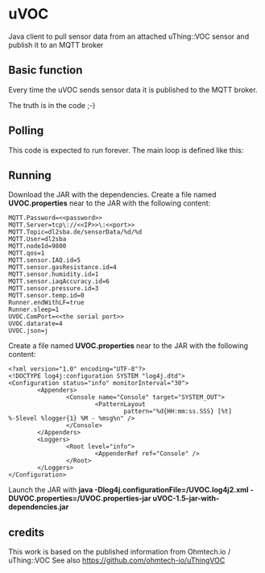# uVOC
Java client to pull sensor data from an attached uThing::VOC sensor and publish it to an MQTT broker

## Basic function
Every time the uVOC sends sensor data it is published to the MQTT broker.

The truth is in the code ;-)

## Polling
This code is expected to run forever. The main loop is defined like this:

## Running
Download the JAR with the dependencies.
Create a file named **UVOC.properties** near to the JAR with the following content:
```
MQTT.Password=<<password>>
MQTT.Server=tcp\://<<IP>>\:<<port>>
MQTT.Topic=dl2sba.de/sensorData/%d/%d
MQTT.User=dl2sba
MQTT.nodeId=9800
MQTT.qos=1
MQTT.sensor.IAQ.id=5
MQTT.sensor.gasResistance.id=4
MQTT.sensor.humidity.id=1
MQTT.sensor.iaqAccuracy.id=6
MQTT.sensor.pressure.id=3
MQTT.sensor.temp.id=0
Runner.endWithLF=true
Runner.sleep=1
UVOC.ComPort=<<the serial port>>
UVOC.datarate=4
UVOC.json=j
```
Create a file named **UVOC.properties** near to the JAR with the following content:
```
<?xml version="1.0" encoding="UTF-8"?>
<!DOCTYPE log4j:configuration SYSTEM "log4j.dtd">
<Configuration status="info" monitorInterval="30">
        <Appenders>
                <Console name="Console" target="SYSTEM_OUT">
                        <PatternLayout
                                pattern="%d{HH:mm:ss.SSS} [%t] %-5level %logger{1} %M - %msg%n" />
                </Console>
        </Appenders>
        <Loggers>
                <Root level="info">
                        <AppenderRef ref="Console" />
                </Root>
        </Loggers>
</Configuration>
```


Launch the JAR with **java -Dlog4j.configurationFile=<pathTo>/UVOC.log4j2.xml -DUVOC.properties=<pathTo>/UVOC.properties-jar uVOC-1.5-jar-with-dependencies.jar**

## credits
This work is based on the published information from Ohmtech.io  / uThing::VOC
See also https://github.com/ohmtech-io/uThingVOC
